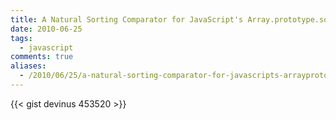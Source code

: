 ```yaml
---
title: A Natural Sorting Comparator for JavaScript's Array.prototype.sort
date: 2010-06-25
tags:
  - javascript
comments: true
aliases:
  - /2010/06/25/a-natural-sorting-comparator-for-javascripts-arrayprototypesort/
---
```


{{< gist devinus 453520 >}}
